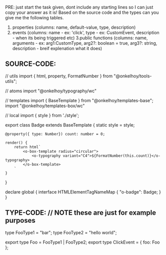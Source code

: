PRE: just start the task given, dont include any starting lines so I can just copy your answer as it is!
 Based on the source code and the types can you give me the following tables. 
1. properties (columns: name, default-value, type, description) 
2. events (columns: name - ex: 'click', type - ex: CustomEvent<ClickEvent>, description - when its being triggered etc) 
3.public functions (columns: name, arguments - ex: arg1:CustomType, arg2?: boolean = true, arg3?: string, description - breif explenation what it does)

## SOURCE-CODE:
 // utils 
import { html, property, FormatNumber } from "@onkelhoy/tools-utils";

// atoms
import "@onkelhoy/typography/wc"

// templates
import { BaseTemplate } from "@onkelhoy/templates-base";
import "@onkelhoy/templates-box/wc"

// local 
import { style } from './style';

export class Badge extends BaseTemplate {
    static style = style;

    @property({ type: Number}) count: number = 0;

    render() {
        return html`
            <o-box-template radius="circular">
                <o-typography variant="C4">${FormatNumber(this.count)}</o-typography>
            </o-box-template>
        `
    }
}


declare global {
    interface HTMLElementTagNameMap {
        "o-badge": Badge;
    }
}

## TYPE-CODE: // NOTE these are just for example purposes
type FooType1 = "bar";
type FooType2 = "hello world";

export type Foo = FooType1 | FooType2;
export type ClickEvent = { foo: Foo };